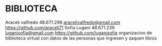 # BIBLIOTECA
Araceli valfredo
48.671.298
aracelivalfredo@gmail.com
https://github.com/araceli71
Sofia Lugani
48.671.239
luganisofia@gmail.com
https://github.com/luganisofia
organizacion de biblioteca virtual con datos de las personas que ingresen y saquen libros
